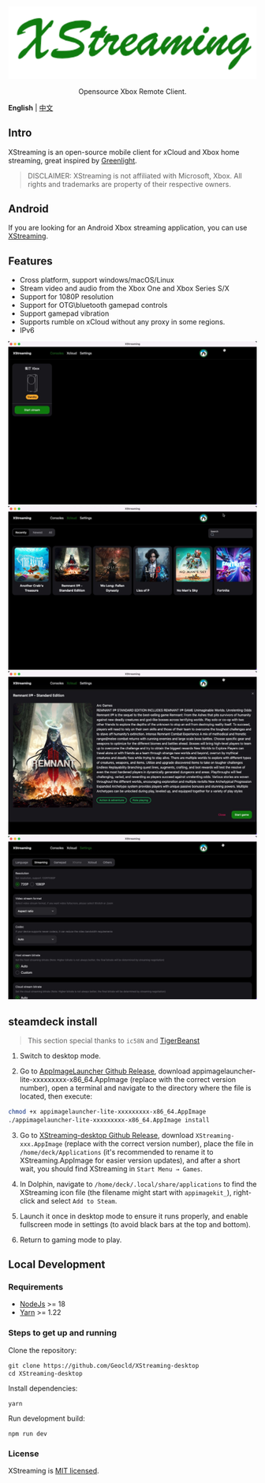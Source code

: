 <p align="center">
  <a href="https://github.com/Geocld/XStreaming">
    <img src="https://raw.githubusercontent.com/Geocld/XStreaming/main/images/logo.png" width="546">
  </a>
</p>

<p align="center">
  Opensource Xbox Remote Client.
</p>

**English** | [中文](./README.zh_CN.md)

## Intro

XStreaming is an open-source mobile client for xCloud and Xbox home streaming, great inspired by [Greenlight](https://github.com/unknownskl/greenlight).

> DISCLAIMER: XStreaming is not affiliated with Microsoft, Xbox. All rights and trademarks are property of their respective owners.

## Android

If you are looking for an Android Xbox streaming application, you can use [XStreaming](https://github.com/Geocld/XStreaming).

## Features

- Cross platform, support windows/macOS/Linux
- Stream video and audio from the Xbox One and Xbox Series S/X
- Support for 1080P resolution
- Support for OTG\bluetooth gamepad controls
- Support gamepad vibration
- Supports rumble on xCloud without any proxy in some regions.
- IPv6

<img src="https://raw.githubusercontent.com/Geocld/XStreaming-desktop/main/images/console.jpg" /> 
<img src="https://raw.githubusercontent.com/Geocld/XStreaming-desktop/main/images/xcloud.jpg" />
<img src="https://raw.githubusercontent.com/Geocld/XStreaming-desktop/main/images/xcloud2.jpg" />
<img src="https://raw.githubusercontent.com/Geocld/XStreaming-desktop/main/images/settings.jpg" />

## steamdeck install

> This section special thanks to `ic58N` and [TigerBeanst](https://github.com/TigerBeanst)

1. Switch to desktop mode.

2. Go to [AppImageLauncher Github Release](https://github.com/TheAssassin/AppImageLauncher/releases), download appimagelauncher-lite-xxxxxxxxx-x86_64.AppImage (replace with the correct version number), open a terminal and navigate to the directory where the file is located, then execute:

```bash
chmod +x appimagelauncher-lite-xxxxxxxxx-x86_64.AppImage
./appimagelauncher-lite-xxxxxxxxx-x86_64.AppImage install
```

3. Go to [XStreaming-desktop Github Release](https://github.com/Geocld/XStreaming-desktop/releases), download `XStreaming-xxx.AppImage` (replace with the correct version number), place the file in `/home/deck/Applications` (it's recommended to rename it to XStreaming.AppImage for easier version updates), and after a short wait, you should find XStreaming in `Start Menu → Games`.

4. In Dolphin, navigate to `/home/deck/.local/share/applications` to find the XStreaming icon file (the filename might start with `appimagekit_`), right-click and select `Add to Steam`.

5. Launch it once in desktop mode to ensure it runs properly, and enable fullscreen mode in settings (to avoid black bars at the top and bottom).

6. Return to gaming mode to play.

## Local Development

### Requirements
- [NodeJs](https://nodejs.org/) >= 18
- [Yarn](https://yarnpkg.com/) >= 1.22

### Steps to get up and running

Clone the repository:

```
git clone https://github.com/Geocld/XStreaming-desktop
cd XStreaming-desktop
```

Install dependencies:

```
yarn
```

Run development build:

```
npm run dev
```


### License

XStreaming is [MIT licensed](./LICENSE).
